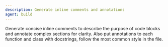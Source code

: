```yaml
---
description: Generate inline comments and annotations
agent: build
---
```


Generate concise inline comments to describe the purpose of code blocks and annotate complex sections for clarity.
Also put annotations to each function and class with docstrings, follow the most common style in the file.
